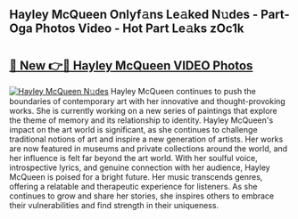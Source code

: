 ## Hayley McQueen Onlyf𝚊ns Le𝚊ked N𝚞des - Part-Oga Photos Video - Hot Part Le𝚊ks zOc1k

# <h2><a href="http://ab62086.deff.icu/?id=Hayley+McQueen">🔗 New 👉🔴 Hayley McQueen VIDEO Photos</a></h2>

[![Hayley McQueen N𝚞des](https://i.imgur.com/rIISA9y.gif)](http://ab62086.deff.icu/?id=Hayley+McQueen)
Hayley McQueen continues to push the boundaries of contemporary art with her innovative and thought-provoking works. She is currently working on a new series of paintings that explore the theme of memory and its relationship to identity. Hayley McQueen's impact on the art world is significant, as she continues to challenge traditional notions of art and inspire a new generation of artists. Her works are now featured in museums and private collections around the world, and her influence is felt far beyond the art world. With her soulful voice, introspective lyrics, and genuine connection with her audience, Hayley McQueen is poised for a bright future. Her music transcends genres, offering a relatable and therapeutic experience for listeners. As she continues to grow and share her stories, she inspires others to embrace their vulnerabilities and find strength in their uniqueness.
